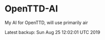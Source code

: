 # OpenTTD-AI
My AI for OpenTTD, will use primarily air

Latest backup: Sun Aug 25 12:02:01 UTC 2019
